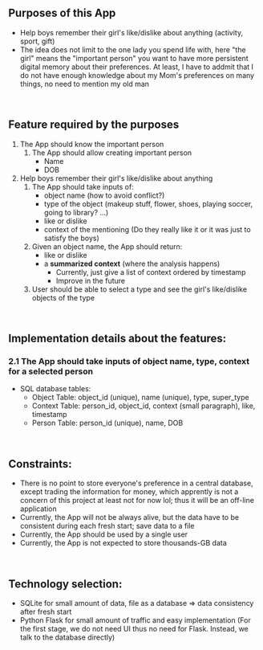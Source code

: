 ## Purposes of this App
- Help boys remember their girl's like/dislike about anything (activity, sport, gift)
- The idea does not limit to the one lady you spend life with, here "the girl" means the "important person" you want to have more persistent digital memory about their preferences. At least, I have to addmit that I do not have enough knowledge about my Mom's preferences on many things, no need to mention my old man

<br/>

## Feature required by the purposes
1. The App should know the important person
    1. The App should allow creating important person
        - Name
        - DOB
2. Help boys remember their girl's like/dislike about anything
    1. The App should take inputs of:
        - object name (how to avoid conflict?)
        - type of the object (makeup stuff, flower, shoes, playing soccer, going to library? ...)
        - like or dislike
        - context of the mentioning (Do they really like it or it was just to satisfy the boys)
    2. Given an object name, the App should return:
        - like or dislike
        - a **summarized context** (where the analysis happens)
            - Currently, just give a list of context ordered by timestamp
            - Improve in the future
    3. User should be able to select a type and see the girl's like/dislike objects of the type

<br/>

## Implementation details about the features:
### 2.1 The App should take inputs of object name, type, context for a selected person
- SQL database tables:
    - Object Table: object_id (unique), name (unique), type, super_type
    - Context Table: person_id, object_id, context (small paragraph), like, timestamp
    - Person Table: person_id (unique), name, DOB

<br/>

## Constraints:
- There is no point to store everyone's preference in a central database, except trading the information for money, which apprently is not a concern of this project at least not for now lol; thus it will be an off-line application
- Currently, the App will not be always alive, but the data have to be consistent during each fresh start; save data to a file
- Currently, the App should be used by a single user
- Currently, the App is not expected to store thousands-GB data

<br/>

## Technology selection:
- SQLite for small amount of data, file as a database => data consistency after fresh start
- Python Flask for small amount of traffic and easy implementation (For the first stage, we do not need UI thus no need for Flask. Instead, we talk to the database directly)
